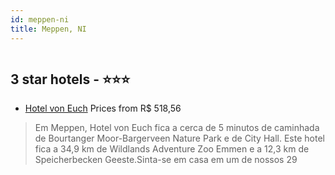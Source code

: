 ```yaml
---
id: meppen-ni
title: Meppen, NI
---
```


<center><img src="https://i.travelapi.com/hotels/3000000/2600000/2597100/2597060/9e9b17aa_z.jpg" alt="" /></center>


##  3 star hotels - ⭐️⭐️⭐️

-    [Hotel von Euch](https://www.hurb.com/br/aud/https://www.hurb.com/br/hotels/meppen/hotel-von-euch-HT-VIUN?cmp=18055) Prices from R$ 518,56
   > Em Meppen, Hotel von Euch fica a cerca de 5 minutos de caminhada de Bourtanger Moor-Bargerveen Nature Park e de City Hall.  Este hotel fica a 34,9 km de Wildlands Adventure Zoo Emmen e a 12,3 km de Speicherbecken Geeste.Sinta-se em casa em um de nossos 29
